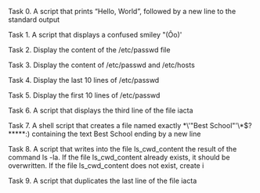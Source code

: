Task 0. A script that prints “Hello, World”, followed by a new line to the standard output

Task 1. A script that displays a confused smiley "(Ôo)'

Task 2. Display the content of the /etc/passwd file

Task 3. Display the content of /etc/passwd and /etc/hosts

Task 4. Display the last 10 lines of /etc/passwd

Task 5. Display the first 10 lines of /etc/passwd

Task 6. A script that displays the third line of the file iacta

Task 7. A shell script that creates a file named exactly \*\\'"Best School"\'\\*$\?\*\*\*\*\*:) containing the text Best School ending by a new line

Task 8. A script that writes into the file ls_cwd_content the result of the command ls -la. If the file ls_cwd_content already exists, it should be overwritten. If the file ls_cwd_content does not exist, create i

Task 9. A script that duplicates the last line of the file iacta

